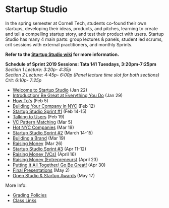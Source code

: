 # Startup Studio
In the spring semester at Cornell Tech, students co-found their own startups, developing their ideas, products, and pitches, learning to create and tell a compelling startup story, and test their product with users. Startup Studio has many 4 main parts: group lectures & panels, student led scrums, crit sessions with external practitioners, and monthly Sprints.

**Refer to the [Startup Studio wiki](https://github.com/cornelltech/startup-studio/wiki) for more information.**

**Schedule of Sprint 2019 Sessions: Tata 141 Tuesdays, 3:20pm-7:25pm**   
*Section 1 Lecture: 3:20p- 4:35p  
Section 2 Lecture: 4:45p- 6:00p  (Panel lecture time slot for both sections) \
Crit: 6:10p- 7:25p*


* [Welcome to Startup Studio](https://github.com/cornelltech/startup-studio/wiki/Startup-Studio-Sessions-&-Syllabus#jan-300-introduction) (Jan 22)
* [Introduction/ Be Great at Everything You Do](https://github.com/cornelltech/startup-studio/wiki/Startup-Studio-Sessions-&-Syllabus#129-introduction-be-great-at-everything-you-do) (Jan 29)
* [How To's](https://github.com/cornelltech/startup-studio/wiki/Startup-Studio-Sessions-&-Syllabus#25-how-tos) (Feb 5)
* [Building Your Company in NYC](https://github.com/cornelltech/startup-studio/wiki/Startup-Studio-Sessions-&-Syllabus#212-building-your-company-in-nyc) (Feb 12)
* [Startup Studio Sprint #1](https://github.com/cornelltech/startup-studio/wiki/Startup-Studio-Sessions-&-Syllabus#feb-13-14-sprint-1) (Feb 14-15)
* [Talking to Users](https://github.com/cornelltech/startup-studio/wiki/Startup-Studio-Sessions-&-Syllabus#219-talking-to-users) (Feb 19)
* [VC Pattern Matching](https://github.com/cornelltech/startup-studio/wiki/Startup-Studio-Sessions-&-Syllabus#35-vc-pattern-matching) (Mar 5)
* [Hot NYC Companies](https://github.com/cornelltech/startup-studio/wiki/Startup-Studio-Sessions-&-Syllabus#312-hot-nyc-companies) (Mar 19)
* [Startup Studio Sprint #2](https://github.com/cornelltech/startup-studio/wiki/Startup-Studio-Sessions-&-Syllabus#mar-14-15-sprint-2) (March 14-15)
* [Building a Brand](https://github.com/cornelltech/startup-studio/wiki/Startup-Studio-Sessions-&-Syllabus#319-building-a-brand) (Mar 19)
* [Raising Money](https://github.com/cornelltech/startup-studio/wiki/Startup-Studio-Sessions-&-Syllabus#326-raising-money-lecture) (Mar 26)
* [Startup Studio Sprint #3](https://github.com/cornelltech/startup-studio/wiki/Startup-Studio-Sessions-&-Syllabus#april-11-12-sprint-3) (Apr 11-12)
* [Raising Money (VCs)](https://github.com/cornelltech/startup-studio/wiki/Startup-Studio-Sessions-&-Syllabus#416-raising-money-vcs) (April 16)
* [Raising Money (Entrepreneurs)](https://github.com/cornelltech/startup-studio/wiki/Startup-Studio-Sessions-&-Syllabus#423-raising-money-entrepreneurs) (April 23)
* [Putting it All Together/ Go Be Great!](https://github.com/cornelltech/startup-studio/wiki/Startup-Studio-Sessions-&-Syllabus#430-putting-it-all-together--go-and-be-great) (Apr 30)
* [Final Presentations](https://github.com/cornelltech/startup-studio/wiki/Startup-Studio-Sessions-&-Syllabus#52-graded-presentations) (May 2)
* [Open Studio & Startup Awards](https://github.com/cornelltech/startup-studio/wiki/Startup-Studio-Sessions-&-Syllabus#may-17-open-studio) (May 17)

More Info:
* [Grading Policies](https://github.com/cornelltech/startup-studio/wiki/Grading)
* [Class Links](https://confluence.cornell.edu/pages/viewpage.action?spaceKey=studio&title=Studio+Links+and+Info)
